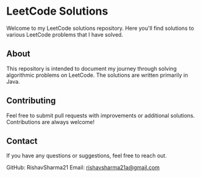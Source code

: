 # LeetCode Solutions

Welcome to my LeetCode solutions repository. Here you'll find solutions to various LeetCode problems that I have solved.

## About

This repository is intended to document my journey through solving algorithmic problems on LeetCode. The solutions are written primarily in Java.

## Contributing
Feel free to submit pull requests with improvements or additional solutions. Contributions are always welcome!

## Contact
If you have any questions or suggestions, feel free to reach out.

GitHub: RishavSharma21
Email: rishavsharma21a@gmail.com

